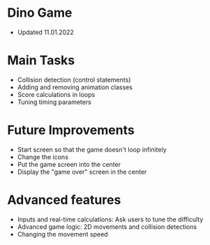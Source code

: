 # Dino Game
- Updated 11.01.2022

# Main Tasks
- Collision detection (control statements)
- Adding and removing animation classes
- Score calculations in loops
- Tuning timing parameters

# Future Improvements
- Start screen so that the game doesn't loop infinitely
- Change the icons
- Put the game screen into the center
- Display the "game over" screen in the center

# Advanced features
- Inputs and real-time calculations: Ask users to tune the difficulty
- Advanced game logic: 2D movements and collision detections
- Changing the movement speed